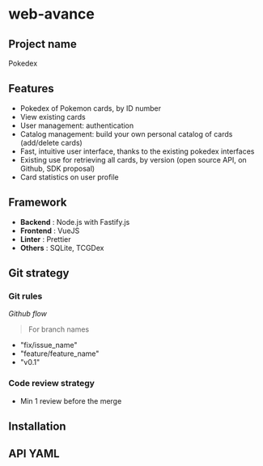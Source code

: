 # web-avance

## Project name
Pokedex

## Features
- Pokedex of Pokemon cards, by ID number
- View existing cards
- User management: authentication
- Catalog management: build your own personal catalog of cards (add/delete cards)
- Fast, intuitive user interface, thanks to the existing pokedex interfaces
- Existing use for retrieving all cards, by version (open source API, on Github, SDK proposal)
- Card statistics on user profile

## Framework
- **Backend** : Node.js with Fastify.js
- **Frontend** : VueJS
- **Linter** : Prettier
- **Others** : SQLite, TCGDex

## Git strategy 
### Git rules
*Github flow*
> For branch names
- "fix/issue_name"
- "feature/feature_name"
- "v0.1"

### Code review strategy
- Min 1 review before the merge


## Installation


## API YAML


